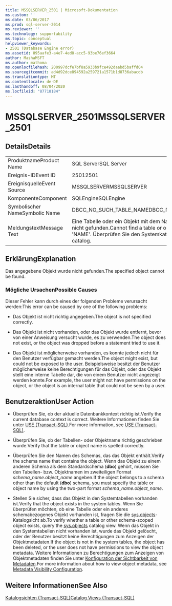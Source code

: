 ```yaml
---
title: MSSQLSERVER_2501 | Microsoft-Dokumentation
ms.custom: ''
ms.date: 03/06/2017
ms.prod: sql-server-2014
ms.reviewer: ''
ms.technology: supportability
ms.topic: conceptual
helpviewer_keywords:
- 2501 (Database Engine error)
ms.assetid: 895aafe3-a4e7-4ed8-acc5-93be76ef3664
author: MashaMSFT
ms.author: mathoma
ms.openlocfilehash: 200997dcfe7bf8a5933b9fce492daabd5baffd04
ms.sourcegitcommit: ad4d92dce894592a259721a1571b1d8736abacdb
ms.translationtype: MT
ms.contentlocale: de-DE
ms.lasthandoff: 08/04/2020
ms.locfileid: "87718184"
---
```

# <a name="mssqlserver_2501"></a><span data-ttu-id="d25be-102">MSSQLSERVER_2501</span><span class="sxs-lookup"><span data-stu-id="d25be-102">MSSQLSERVER_2501</span></span>
    
## <a name="details"></a><span data-ttu-id="d25be-103">Details</span><span class="sxs-lookup"><span data-stu-id="d25be-103">Details</span></span>  
  
|||  
|-|-|  
|<span data-ttu-id="d25be-104">Produktname</span><span class="sxs-lookup"><span data-stu-id="d25be-104">Product Name</span></span>|<span data-ttu-id="d25be-105">SQL Server</span><span class="sxs-lookup"><span data-stu-id="d25be-105">SQL Server</span></span>|  
|<span data-ttu-id="d25be-106">Ereignis-ID</span><span class="sxs-lookup"><span data-stu-id="d25be-106">Event ID</span></span>|<span data-ttu-id="d25be-107">2501</span><span class="sxs-lookup"><span data-stu-id="d25be-107">2501</span></span>|  
|<span data-ttu-id="d25be-108">Ereignisquelle</span><span class="sxs-lookup"><span data-stu-id="d25be-108">Event Source</span></span>|<span data-ttu-id="d25be-109">MSSQLSERVER</span><span class="sxs-lookup"><span data-stu-id="d25be-109">MSSQLSERVER</span></span>|  
|<span data-ttu-id="d25be-110">Komponente</span><span class="sxs-lookup"><span data-stu-id="d25be-110">Component</span></span>|<span data-ttu-id="d25be-111">SQLEngine</span><span class="sxs-lookup"><span data-stu-id="d25be-111">SQLEngine</span></span>|  
|<span data-ttu-id="d25be-112">Symbolischer Name</span><span class="sxs-lookup"><span data-stu-id="d25be-112">Symbolic Name</span></span>|<span data-ttu-id="d25be-113">DBCC_NO_SUCH_TABLE_NAME</span><span class="sxs-lookup"><span data-stu-id="d25be-113">DBCC_NO_SUCH_TABLE_NAME</span></span>|  
|<span data-ttu-id="d25be-114">Meldungstext</span><span class="sxs-lookup"><span data-stu-id="d25be-114">Message Text</span></span>|<span data-ttu-id="d25be-115">Eine Tabelle oder ein Objekt mit dem Namen 'NAME' wurde nicht gefunden.</span><span class="sxs-lookup"><span data-stu-id="d25be-115">Cannot find a table or object with the name 'NAME'.</span></span> <span data-ttu-id="d25be-116">Überprüfen Sie den Systemkatalog.</span><span class="sxs-lookup"><span data-stu-id="d25be-116">Check the system catalog.</span></span>|  
  
## <a name="explanation"></a><span data-ttu-id="d25be-117">Erklärung</span><span class="sxs-lookup"><span data-stu-id="d25be-117">Explanation</span></span>  
 <span data-ttu-id="d25be-118">Das angegebene Objekt wurde nicht gefunden.</span><span class="sxs-lookup"><span data-stu-id="d25be-118">The specified object cannot be found.</span></span>  
  
### <a name="possible-causes"></a><span data-ttu-id="d25be-119">Mögliche Ursachen</span><span class="sxs-lookup"><span data-stu-id="d25be-119">Possible Causes</span></span>  
 <span data-ttu-id="d25be-120">Dieser Fehler kann durch eines der folgenden Probleme verursacht werden:</span><span class="sxs-lookup"><span data-stu-id="d25be-120">This error can be caused by one of the following problems:</span></span>  
  
-   <span data-ttu-id="d25be-121">Das Objekt ist nicht richtig angegeben.</span><span class="sxs-lookup"><span data-stu-id="d25be-121">The object is not specified correctly.</span></span>  
  
-   <span data-ttu-id="d25be-122">Das Objekt ist nicht vorhanden, oder das Objekt wurde entfernt, bevor von einer Anweisung versucht wurde, es zu verwenden.</span><span class="sxs-lookup"><span data-stu-id="d25be-122">The object does not exist, or the object was dropped before a statement tried to use it.</span></span>  
  
-   <span data-ttu-id="d25be-123">Das Objekt ist möglicherweise vorhanden, es konnte jedoch nicht für den Benutzer verfügbar gemacht werden.</span><span class="sxs-lookup"><span data-stu-id="d25be-123">The object might exist, but could not be exposed to the user.</span></span> <span data-ttu-id="d25be-124">Beispielsweise besitzt der Benutzer möglicherweise keine Berechtigungen für das Objekt, oder das Objekt stellt eine interne Tabelle dar, die von einem Benutzer nicht angezeigt werden konnte.</span><span class="sxs-lookup"><span data-stu-id="d25be-124">For example, the user might not have permissions on the object, or the object is an internal table that could not be seen by a user.</span></span>  
  
## <a name="user-action"></a><span data-ttu-id="d25be-125">Benutzeraktion</span><span class="sxs-lookup"><span data-stu-id="d25be-125">User Action</span></span>  
  
-   <span data-ttu-id="d25be-126">Überprüfen Sie, ob der aktuelle Datenbankkontext richtig ist.</span><span class="sxs-lookup"><span data-stu-id="d25be-126">Verify the current database context is correct.</span></span> <span data-ttu-id="d25be-127">Weitere Informationen finden Sie unter [USE &#40;Transact-SQL&#41;](/sql/t-sql/language-elements/use-transact-sql).</span><span class="sxs-lookup"><span data-stu-id="d25be-127">For more information, see [USE &#40;Transact-SQL&#41;](/sql/t-sql/language-elements/use-transact-sql).</span></span>  
  
-   <span data-ttu-id="d25be-128">Überprüfen Sie, ob der Tabellen- oder Objektname richtig geschrieben wurde.</span><span class="sxs-lookup"><span data-stu-id="d25be-128">Verify that the table or object name is spelled correctly.</span></span>  
  
-   <span data-ttu-id="d25be-129">Überprüfen Sie den Namen des Schemas, das das Objekt enthält.</span><span class="sxs-lookup"><span data-stu-id="d25be-129">Verify the schema name that contains the object.</span></span> <span data-ttu-id="d25be-130">Wenn das Objekt zu einem anderen Schema als dem Standardschema (**dbo**) gehört, müssen Sie den Tabellen- bzw. Objektnamen im zweiteiligen Format *schema_name.object_name* angeben.</span><span class="sxs-lookup"><span data-stu-id="d25be-130">If the object belongs to a schema other than the default (**dbo**) schema, you must specify the table or object name by using the two-part format *schema_name.object_name*.</span></span>  
  
-   <span data-ttu-id="d25be-131">Stellen Sie sicher, dass das Objekt in den Systemtabellen vorhanden ist.</span><span class="sxs-lookup"><span data-stu-id="d25be-131">Verify that the object exists in the system tables.</span></span> <span data-ttu-id="d25be-132">Wenn Sie überprüfen möchten, ob eine Tabelle oder ein anderes schemabezogenes Objekt vorhanden ist, fragen Sie die [sys.objects](/sql/relational-databases/system-catalog-views/sys-objects-transact-sql)-Katalogsicht ab.</span><span class="sxs-lookup"><span data-stu-id="d25be-132">To verify whether a table or other schema-scoped object exists, query the [sys.objects](/sql/relational-databases/system-catalog-views/sys-objects-transact-sql) catalog view.</span></span> <span data-ttu-id="d25be-133">Wenn das Objekt in den Systemtabellen nicht vorhanden ist, wurde das Objekt gelöscht, oder der Benutzer besitzt keine Berechtigungen zum Anzeigen der Objektmetadaten.</span><span class="sxs-lookup"><span data-stu-id="d25be-133">If the object is not in the system tables, the object has been deleted, or the user does not have permissions to view the object metadata.</span></span> <span data-ttu-id="d25be-134">Weitere Informationen zu Berechtigungen zum Anzeigen von Objektmetadaten finden Sie unter [Konfiguration der Sichtbarkeit von Metadaten](../security/metadata-visibility-configuration.md).</span><span class="sxs-lookup"><span data-stu-id="d25be-134">For more information about how to view object metadata, see [Metadata Visibility Configuration](../security/metadata-visibility-configuration.md).</span></span>  
  
## <a name="see-also"></a><span data-ttu-id="d25be-135">Weitere Informationen</span><span class="sxs-lookup"><span data-stu-id="d25be-135">See Also</span></span>  
 [<span data-ttu-id="d25be-136">Katalogsichten &#40;Transact-SQL&#41;</span><span class="sxs-lookup"><span data-stu-id="d25be-136">Catalog Views &#40;Transact-SQL&#41;</span></span>](/sql/relational-databases/system-catalog-views/catalog-views-transact-sql)  
  
  
